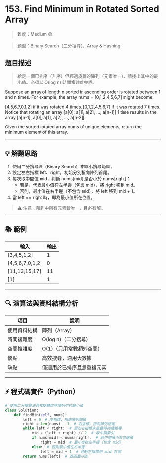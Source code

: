 # 153. Find Minimum in Rotated Sorted Array

> 難度：Medium 🟡

> 題型：Binary Search（二分搜尋）、Array & Hashing

## 題目描述
> 給定一個已排序（升序）但經過旋轉的陣列（元素唯一），請找出其中的最小值。必須以 O(log n) 時間複雜度完成。

Suppose an array of length n sorted in ascending order is rotated between 1 and n times. For example, the array nums = [0,1,2,4,5,6,7] might become:

[4,5,6,7,0,1,2] if it was rotated 4 times.
[0,1,2,4,5,6,7] if it was rotated 7 times.
Notice that rotating an array [a[0], a[1], a[2], ..., a[n-1]] 1 time results in the array [a[n-1], a[0], a[1], a[2], ..., a[n-2]].

Given the sorted rotated array nums of unique elements, return the minimum element of this array.

---

## 💡 解題思路
1. 使用二分搜尋法（Binary Search）來縮小搜尋範圍。
2. 設定左右指標 left、right，初始分別指向陣列首尾。
3. 每次取中間值 mid，判斷 nums[mid] 是否小於 nums[right]：
   - 若是，代表最小值在左半邊（包含 mid），將 right 移到 mid。
   - 否則，最小值在右半邊（不包含 mid），將 left 移到 mid + 1。
4. 當 left == right 時，即為最小值所在位置。

> ⚠️ 注意：陣列中所有元素皆唯一，且必有解。

---

## 📚 範例

| 輸入                | 輸出 |
|---------------------|------|
| [3,4,5,1,2]         | 1    |
| [4,5,6,7,0,1,2]     | 0    |
| [11,13,15,17]       | 11   |
| [1]                 | 1    |

---

## 🔍 演算法與資料結構分析

| 項目         | 說明                         |
|--------------|------------------------------|
| 使用資料結構 | 陣列（Array）                |
| 時間複雜度   | O(log n)（二分搜尋）         |
| 空間複雜度   | O(1)（只用常數額外空間）     |
| 優點         | 高效搜尋，適用大數據         |
| 缺點         | 僅適用於已排序且無重複元素   |

---

## ⚡ 程式碼實作（Python）

```python
# 使用二分搜尋法尋找旋轉排序陣列中的最小值
class Solution:
    def findMin(self, nums):
        left = 0  # 左指標，指向陣列開頭
        right = len(nums) - 1  # 右指標，指向陣列結尾
        while left < right:  # 當左右指標未重疊時持續搜尋
            mid = (left + right) // 2  # 取中間索引
            if nums[mid] < nums[right]:  # 若中間值小於右端值
                right = mid  # 最小值在左半邊（包含 mid）
            else:  # 否則最小值在右半邊
                left = mid + 1  # 移動左指標到 mid 右側
        return nums[left]  # 返回最小值
```
